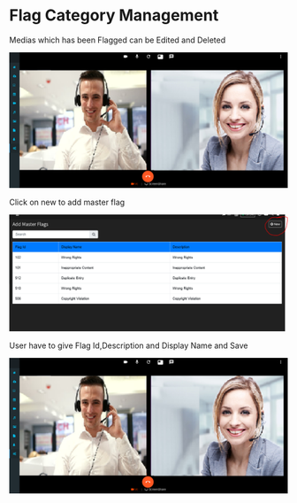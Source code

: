 # Flag Category Management

Medias which has been Flagged can be Edited and Deleted

![](../.gitbook/assets/image%20%2811%29.png)

Click on new to add master flag

![](../.gitbook/assets/image%20%28229%29.png)

User have to give Flag Id,Description and Display Name and Save

![](../.gitbook/assets/image%20%2810%29.png)

